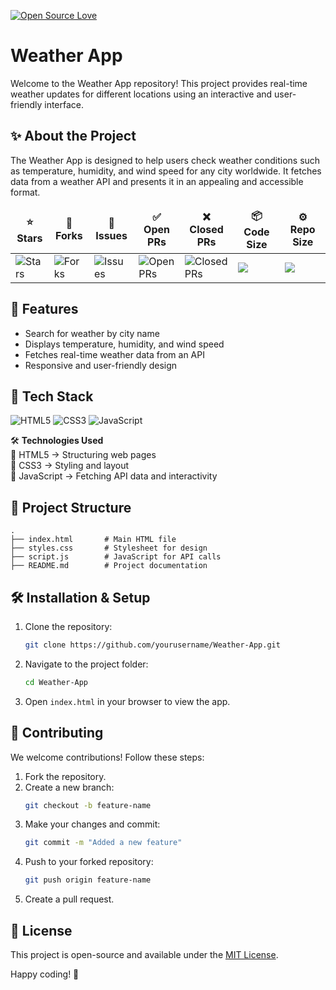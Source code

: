 [![Open Source Love](https://badges.frapsoft.com/os/v1/open-source.svg?v=103)](https://github.com/ellerbrock/open-source-badges/)

# Weather App

Welcome to the Weather App repository! This project provides real-time weather updates for different locations using an interactive and user-friendly interface.

## ✨ About the Project

The Weather App is designed to help users check weather conditions such as temperature, humidity, and wind speed for any city worldwide. It fetches data from a weather API and presents it in an appealing and accessible format.

<table align="center">
    <thead align="center">
        <tr>
            <td><b>⭐ Stars</b></td>
            <td><b>🍴 Forks</b></td>
            <td><b>🐞 Issues</b></td>
            <td><b>✅ Open PRs</b></td>
            <td><b>❌ Closed PRs</b></td>
            <td><b>📦 Code Size</b></td>
            <td><b>⚙️ Repo Size</b></td>
        </tr>
     </thead>
    <tbody>
         <tr>
            <td><img alt="Stars" src="https://img.shields.io/github/stars/yourusername/weather-app?style=flat&logo=github"/></td>
            <td><img alt="Forks" src="https://img.shields.io/github/forks/yourusername/weather-app?style=flat&logo=github"/></td>
            <td><img alt="Issues" src="https://img.shields.io/github/issues/yourusername/weather-app?style=flat&logo=github"/></td>
            <td><img alt="Open PRs" src="https://img.shields.io/github/issues-pr/yourusername/weather-app?style=flat&logo=github"/></td>
            <td><img alt="Closed PRs" src="https://img.shields.io/github/issues-pr-closed/yourusername/weather-app?style=flat&color=critical&logo=github"/></td>
            <td><img src="https://img.shields.io/github/languages/code-size/yourusername/weather-app?logo=github"></td>
            <td><img src="https://img.shields.io/github/repo-size/yourusername/weather-app?logo=github"></td>
        </tr>
    </tbody>
</table>

## 🚀 Features

- Search for weather by city name
- Displays temperature, humidity, and wind speed
- Fetches real-time weather data from an API
- Responsive and user-friendly design

## 🚀 Tech Stack

![HTML5](https://img.shields.io/badge/HTML5-E34F26?style=for-the-badge&logo=html5&logoColor=white)
![CSS3](https://img.shields.io/badge/CSS3-1572B6?style=for-the-badge&logo=css3&logoColor=white)
![JavaScript](https://img.shields.io/badge/JavaScript-F7DF1E?style=for-the-badge&logo=javascript&logoColor=black)

🛠️ **Technologies Used**  
🔹 HTML5 → Structuring web pages  
🔹 CSS3 → Styling and layout  
🔹 JavaScript → Fetching API data and interactivity

## 📂 Project Structure

```
.
├── index.html       # Main HTML file
├── styles.css       # Stylesheet for design
├── script.js        # JavaScript for API calls
├── README.md        # Project documentation
```

## 🛠️ Installation & Setup

1. Clone the repository:
   ```sh
   git clone https://github.com/yourusername/Weather-App.git
   ```
2. Navigate to the project folder:
   ```sh
   cd Weather-App
   ```
3. Open `index.html` in your browser to view the app.

## 🤝 Contributing

We welcome contributions! Follow these steps:

1. Fork the repository.
2. Create a new branch:
   ```sh
   git checkout -b feature-name
   ```
3. Make your changes and commit:
   ```sh
   git commit -m "Added a new feature"
   ```
4. Push to your forked repository:
   ```sh
   git push origin feature-name
   ```
5. Create a pull request.

## 📝 License

This project is open-source and available under the [MIT License](LICENSE).

Happy coding! 🚀
